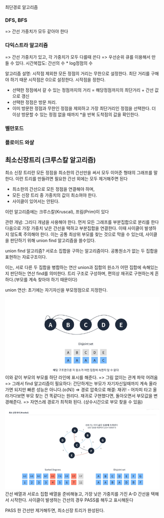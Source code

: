 최단경로 알고리즘

### DFS, BFS

=> 간선 가중치가 모두 같아야 한다

### 다익스트라 알고리즘

=> 간선 가중치가 있고, 각 가중치가 모두 다를때 쓴다
=> 우선순위 큐를 이용해서 만들 수 있다.
시간복잡도: 간선의 수 \* log정점의 수

알고리즘 설명:
시작점 제외한 모든 정점의 거리는 무한으로 설정한다. 최단 거리를 구해야 하기 때문
시작점은 0으로 설정한다.
시작점을 정한다.

- 선택한 정점에서 갈 수 있는 정점까지의 거리 = 해당정점까지의 최단거리 + 간선 값으로 갱신
- 선택한 정점은 방문 처리.
- 이미 방문한 정점과 무한인 정점을 제외하고 가장 최단거리인 정점을 선택한다.
  더 이상 방문할 수 있는 정점 없을 때까지 \*을 반복
  도착점의 값을 확인한다.

### 벨만포드

### 플로이드 와샬

## 최소신장트리 (크루스칼 알고리즘)

최소 신장 트리란 모든 정점을 최소한의 간선만을 써서 모두 이어준 형태의 그래프를 말한다.
이런 트리를 만들려면 필요한 간선 외에는 모두 제거해주면 된다

- 최소한의 간선으로 모든 정점을 연결해야 하며,
- 모든 신장 트리 중 가중치의 값이 최소여야 한다.
- 사이클이 있어서는 안된다.

이런 알고리즘에는 크루스칼(Kruscal), 프림(Prim)이 있다

관련 개념:
그리디 개념을 사용해야 한다.
먼저 모든 그래프를 부분집합으로 분리를 한다
다음으로 가장 가중치 낮은 간선을 택하고 부분집합을 연결한다.
이때 사이클이 발생하지 않도록 주의해야 한다.
이는 공통 최상위 부모를 찾는 것으로 막을 수 있는데, 사이클을 판단하기 위해 union find 알고리즘을 쓸수있다.

union find 알고리즘?
서로소 집합을 구하는 알고리즘이다.
공통원소가 없는 두 집합을 표현하는 자료구조이다.

이는, 서로 다른 두 집합을 병합하는 연산 union과
집합의 원소가 어떤 집합에 속해있는지 판단하는 연산 find를 의미한다.
트리 구조로 구성하며, 편의상 재귀로 구현하는게 흔하다.(부모를 계속 찾아야 하기 때문이다)

union 연산:
초기에는 자기자신을 부모정점으로 지정한다.

![alt text](image.png)
이와 같이 부모의 부모를 하단 라인에 표시를 해준다.
=> 그림 없이는 관계 파악 어려움
=> 그래서 find 알고리즘이 필요하다: 간단하게는 부모가 자기자신일때까지 계속 올라가면 되지만 빠른 성능은 아니다.(o(N))
=> 경로 압축으로 해결: 재귀! - 어차피 타고 올라가다보면 부모 찾는 건 똑같다는 원리다.
재귀로 구현했다면, 돌아오면서 부모값을 변경해준다. => 자연스레 경로가 최적화 된다. (상수시간으로 부모 찾을 수 있음)

![alt text](image-1.png)
간선 배열과 서로소 집합 배열을 준비해놓고,
가장 낮은 가중치를 가진 A-D 간선을 택해서 시작한다.
사이클이 발생하는 간선의 경우 PASS를 해두고 표시해둔다

PASS 한 간선만 제거해두면, 최소신장 트리가 완성된다.
